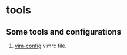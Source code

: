 # tools
## Some tools and configurations
1. [vim-config](./vim-config/vimrc "vim config")
vimrc file.
